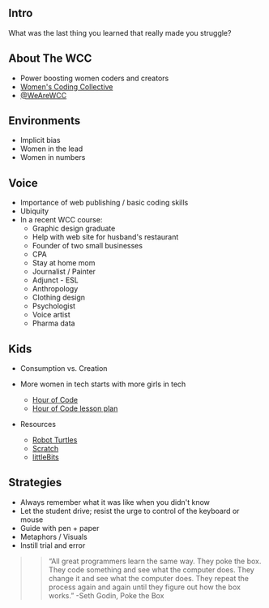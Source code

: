 ## Intro

What was the last thing you learned that really made you struggle?


## About The WCC
* Power boosting women coders and creators
* [Women's Coding Collective](http://thewc.co)
* [@WeAreWCC](http://twitter.com/wearewcc)

## Environments
* Implicit bias 
* Women in the lead
* Women in numbers

## Voice

* Importance of web publishing / basic coding skills
* Ubiquity
* In a recent WCC course:
	* Graphic design graduate
	* Help with web site for husband's restaurant
	* Founder of two small businesses
	* CPA
	* Stay at home mom
	* Journalist / Painter
	* Adjunct - ESL
	* Anthropology
	* Clothing design
	* Psychologist
	* Voice artist
	* Pharma data
	
## Kids
* Consumption vs. Creation
* More women in tech starts with more girls in tech
	* [Hour of Code](http://thewc.co/s/hourofcode)
	* [Hour of Code lesson plan](https://docs.google.com/a/susanbuck.net/document/d/16Ier4-GEfVir6Xi8l12_mXWP7eWt2QKAgLKxaunCT5s/edit#heading=h.9pjjyz2x900o)
	
* Resources
	* [Robot Turtles](http://www.kickstarter.com/projects/danshapiro/robot-turtles-the-board-game-for-little-programmer)
	* [Scratch](http://scratch.mit.edu/)
	* [littleBits](http://littlebits.cc/)

## Strategies
* Always remember what it was like when you didn't know
* Let the student drive; resist the urge to control of the keyboard or mouse
* Guide with pen + paper
* Metaphors / Visuals
* Instill trial and error

>> &ldquo;All great programmers learn the same way. They poke the box. They code something and see what the computer does. They change it and see what the computer does. They repeat the process again and again until they figure out how the box works.&rdquo; -Seth Godin, Poke the Box




